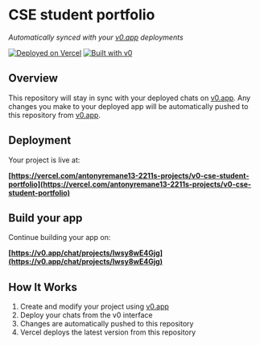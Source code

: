 # CSE student portfolio

*Automatically synced with your [v0.app](https://v0.app) deployments*

[![Deployed on Vercel](https://img.shields.io/badge/Deployed%20on-Vercel-black?style=for-the-badge&logo=vercel)](https://vercel.com/antonyremane13-2211s-projects/v0-cse-student-portfolio)
[![Built with v0](https://img.shields.io/badge/Built%20with-v0.app-black?style=for-the-badge)](https://v0.app/chat/projects/lwsy8wE4Gjg)

## Overview

This repository will stay in sync with your deployed chats on [v0.app](https://v0.app).
Any changes you make to your deployed app will be automatically pushed to this repository from [v0.app](https://v0.app).

## Deployment

Your project is live at:

**[https://vercel.com/antonyremane13-2211s-projects/v0-cse-student-portfolio](https://vercel.com/antonyremane13-2211s-projects/v0-cse-student-portfolio)**

## Build your app

Continue building your app on:

**[https://v0.app/chat/projects/lwsy8wE4Gjg](https://v0.app/chat/projects/lwsy8wE4Gjg)**

## How It Works

1. Create and modify your project using [v0.app](https://v0.app)
2. Deploy your chats from the v0 interface
3. Changes are automatically pushed to this repository
4. Vercel deploys the latest version from this repository

